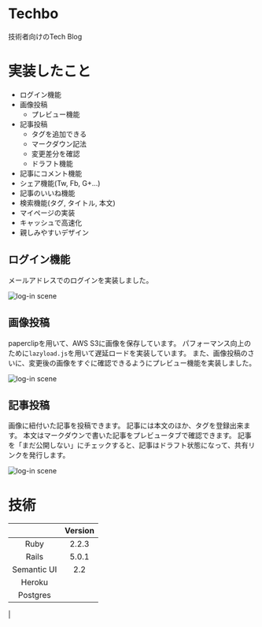 # Techbo
技術者向けのTech Blog

# 実装したこと
- ログイン機能
- 画像投稿
  - プレビュー機能
- 記事投稿
  - タグを追加できる
  - マークダウン記法
  - 変更差分を確認
  - ドラフト機能
- 記事にコメント機能
- シェア機能(Tw, Fb, G+...)
- 記事のいいね機能
- 検索機能(タグ, タイトル, 本文)
- マイページの実装
- キャッシュで高速化
- 親しみやすいデザイン

## ログイン機能
メールアドレスでのログインを実装しました。

![log-in scene](https://github.com/hyde2able/techbo/images/login.png)

## 画像投稿
paperclipを用いて、AWS S3に画像を保存しています。
パフォーマンス向上のために`lazyload.js`を用いて遅延ロードを実装しています。
また、画像投稿のさいに、変更後の画像をすぐに確認できるようにプレビュー機能を実装しました。

![log-in scene](https://github.com/hyde2able/techbo/images/upload.png)

## 記事投稿
画像に紐付いた記事を投稿できます。
記事には本文のほか、タグを登録出来ます。
本文はマークダウンで書いた記事をプレビュータブで確認できます。
記事を「まだ公開しない」にチェックすると、記事はドラフト状態になって、共有リンクを発行します。

![log-in scene](https://github.com/hyde2able/techbo/images/upload-entry.png)


# 技術
|           | Version |
|:---------:|:-------:|
|Ruby       | 2.2.3   |
|Rails      | 5.0.1   |
|Semantic UI| 2.2     |
|Heroku     |         |
|Postgres   |         |
|
